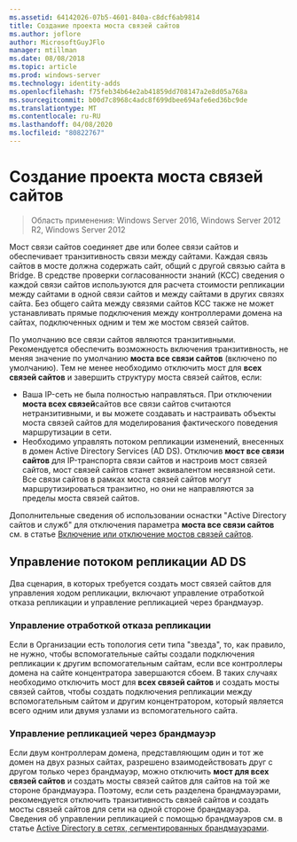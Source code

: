 ```yaml
---
ms.assetid: 64142026-07b5-4601-840a-c8dcf6ab9814
title: Создание проекта моста связей сайтов
ms.author: joflore
author: MicrosoftGuyJFlo
manager: mtillman
ms.date: 08/08/2018
ms.topic: article
ms.prod: windows-server
ms.technology: identity-adds
ms.openlocfilehash: f75feb34b64e2ab41859dd708147a2e8d05a768a
ms.sourcegitcommit: b00d7c8968c4adc8f699dbee694afe6ed36bc9de
ms.translationtype: MT
ms.contentlocale: ru-RU
ms.lasthandoff: 04/08/2020
ms.locfileid: "80822767"
---
```

# <a name="creating-a-site-link-bridge-design"></a>Создание проекта моста связей сайтов

>Область применения: Windows Server 2016, Windows Server 2012 R2, Windows Server 2012

Мост связи сайтов соединяет две или более связи сайтов и обеспечивает транзитивность связи между сайтами. Каждая связь сайтов в мосте должна содержать сайт, общий с другой связью сайта в Bridge. В средстве проверки согласованности знаний (KCC) сведения о каждой связи сайтов используются для расчета стоимости репликации между сайтами в одной связи сайтов и между сайтами в других связях сайта. Без общего сайта между связями сайтов KCC также не может устанавливать прямые подключения между контроллерами домена на сайтах, подключенных одним и тем же мостом связей сайтов.  
  
По умолчанию все связи сайтов являются транзитивными. Рекомендуется обеспечить возможность включения транзитивность, не меняя значение по умолчанию **моста все связи сайтов** (включено по умолчанию). Тем не менее необходимо отключить мост для **всех связей сайтов** и завершить структуру моста связей сайтов, если:  

- Ваша IP-сеть не была полностью направляться. При отключении **моста всех связей**сайтов все связи сайтов считаются нетранзитивными, и вы можете создавать и настраивать объекты моста связей сайтов для моделирования фактического поведения маршрутизации в сети.  
- Необходимо управлять потоком репликации изменений, внесенных в домен Active Directory Services (AD DS). Отключив **мост все связи сайтов** для IP-транспорта связи сайтов и настроив мост связей сайтов, мост связей сайтов станет эквивалентом несвязной сети. Все связи сайтов в рамках моста связей сайтов могут маршрутизироваться транзитно, но они не направляются за пределы моста связей сайтов.  

Дополнительные сведения об использовании оснастки "Active Directory сайтов и служб" для отключения параметра **моста все связи сайтов** см. в статье [Включение или отключение мостов связей сайтов](https://go.microsoft.com/fwlink/?LinkId=107073).  
  
## <a name="controlling-ad-ds-replication-flow"></a>Управление потоком репликации AD DS

Два сценария, в которых требуется создать мост связей сайтов для управления ходом репликации, включают управление отработкой отказа репликации и управление репликацией через брандмауэр.  
  
### <a name="controlling-replication-failover"></a>Управление отработкой отказа репликации

Если в Организации есть топология сети типа "звезда", то, как правило, не нужно, чтобы вспомогательные сайты создали подключения репликации к другим вспомогательным сайтам, если все контроллеры домена на сайте концентратора завершаются сбоем. В таких случаях необходимо отключить мост для **всех связей сайтов** и создать мосты связей сайтов, чтобы создать подключения репликации между вспомогательным сайтом и другим концентратором, который является всего одним или двумя узлами из вспомогательного сайта.  
  
### <a name="controlling-replication-through-a-firewall"></a>Управление репликацией через брандмауэр

Если двум контроллерам домена, представляющим один и тот же домен на двух разных сайтах, разрешено взаимодействовать друг с другом только через брандмауэр, можно отключить **мост для всех связей сайтов** и создать мосты связей сайтов для сайтов на той же стороне брандмауэра. Поэтому, если сеть разделена брандмауэрами, рекомендуется отключить транзитивность связей сайтов и создать мосты связей сайтов для сети на одной стороне брандмауэра. Сведения об управлении репликацией с помощью брандмауэров см. в статье [Active Directory в сетях, сегментированных брандмауэрами](https://go.microsoft.com/fwlink/?LinkId=107074).
